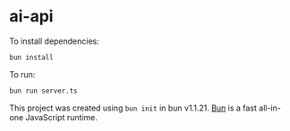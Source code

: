 # ai-api

To install dependencies:

```bash
bun install
```

To run:

```bash
bun run server.ts
```

This project was created using `bun init` in bun v1.1.21. [Bun](https://bun.sh) is a fast all-in-one JavaScript runtime.
